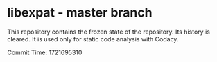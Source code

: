 # libexpat - master branch

This repository contains the frozen state of the repository.
Its history is cleared. It is used only for static code
analysis with Codacy.

Commit Time: 1721695310